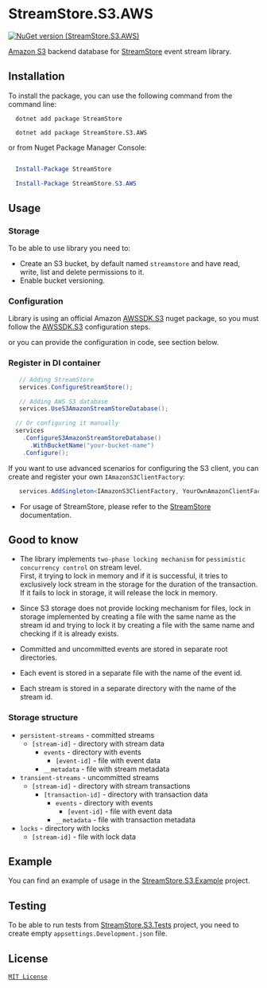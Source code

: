 # StreamStore.S3.AWS

[![NuGet version (StreamStore.S3.AWS)](https://img.shields.io/nuget/v/StreamStore.S3.AWS.svg?style=flat-square)](https://www.nuget.org/packages/StreamStore.S3.AWS/)

[Amazon S3] backend database for [StreamStore] event stream library.

## Installation

To install the package, you can use the following command from the command line:

```dotnetcli
  dotnet add package StreamStore

  dotnet add package StreamStore.S3.AWS
```

or from Nuget Package Manager Console:

```powershell

  Install-Package StreamStore

  Install-Package StreamStore.S3.AWS
```

## Usage

### Storage

To be able to use library you need to:

- Create an S3 bucket, by default named `streamstore` and have read, write, list and delete permissions to it.
- Enable bucket versioning.

### Configuration

Library is using an official Amazon [AWSSDK.S3] nuget package, so you must follow the [AWSSDK.S3] configuration steps.


or you can provide the configuration in code, see section below.

### Register in DI container

```csharp
   // Adding StreamStore
   services.ConfigureStreamStore();

   // Adding AWS S3 database 
   services.UseS3AmazonStreamStoreDatabase();

  // Or configuring it manually
  services
    .ConfigureS3AmazonStreamStoreDatabase()
      .WithBucketName("your-bucket-name")
    .Configure();

```

If you want to use advanced scenarios for configuring the S3 client, you can create and register your own ``IAmazonS3ClientFactory``:

```csharp
   services.AddSingleton<IAmazonS3ClientFactory, YourOwnAmazonClientFactory>();
```

- For usage of StreamStore, please refer to the [StreamStore] documentation.

## Good to know

- The library implements `two-phase locking mechanism` for `pessimistic concurrency control` on stream level.  
First, it trying to lock in memory and if it is successful, it tries to exclusively lock stream in the storage for the duration of the transaction. If it fails to lock in storage, it will release the lock in memory.

- Since S3 storage does not provide locking mechanism for files, lock in storage implemented by creating a file with the same name as the stream id and trying to lock it by creating a file with the same name and checking if it is already exists.

- Committed and uncommitted events are stored in separate root directories.

- Each event is stored in a separate file with the name of the event id.

- Each stream is stored in a separate directory with the name of the stream id.

### Storage structure

- `persistent-streams` - committed streams
  - `[stream-id]` - directory with stream data
    - `events` - directory with events
      - `[event-id]` - file with event data
    - `__metadata` - file with stream metadata
- `transient-streams` - uncommitted streams
  - `[stream-id]` - directory with stream transactions
    - `[transaction-id]` - directory with transaction data
      - `events` - directory with events
        - `[event-id]` - file with event data
      - `__metadata` - file with transaction metadata
- `locks` - directory with locks
  - `[stream-id]` - file with lock data

## Example

You can find an example of usage in the [StreamStore.S3.Example](https://github.com/kostiantyn-matsebora/streamstore/tree/master/src/StreamStore.S3.Example) project.

## Testing

To be able to run tests from [StreamStore.S3.Tests](../StreamStore.S3.Tests/) project, you need to create empty `appsettings.Development.json` file.

## License

[`MIT License`](../../LICENSE)

[Amazon S3]: https://aws.amazon.com/s3/
[AWSSDK.S3]: https://www.nuget.org/packages/AWSSDK.S3/
[StreamStore]: https://github.com/kostiantyn-matsebora/streamstore/tree/master
